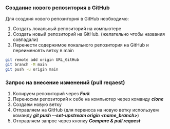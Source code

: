 ### Создание нового репозитория в GitHub
Для создния нового репозитория в GitHub необходимо:
1. Создать локальный репозиторий на компьютере
2. Создать новый репозиторий на GitHub. (желательно чтобы названия совпадали)
3. Перенести содержимое локального репозитория на GitHub и переименовть ветку в main
```sh
git remote add origin URL_GitHub
git branch -M main
git push -u origin main
```
### Запрос на внесение изменений (pull reqaest)
1. Копируем репозиторий через *__Fork__*
2. Переносим репозиторий к себе на компьютер через команду *__clone__*
3. Создаем новую ветку
4. Отправляем на GitHub (для переноса на новую ветку используем команду *__git push --set-upstream origin <name_branch>__*)
5. Отправляем запрос через кнопку *__Compare & pull reqaest__*
